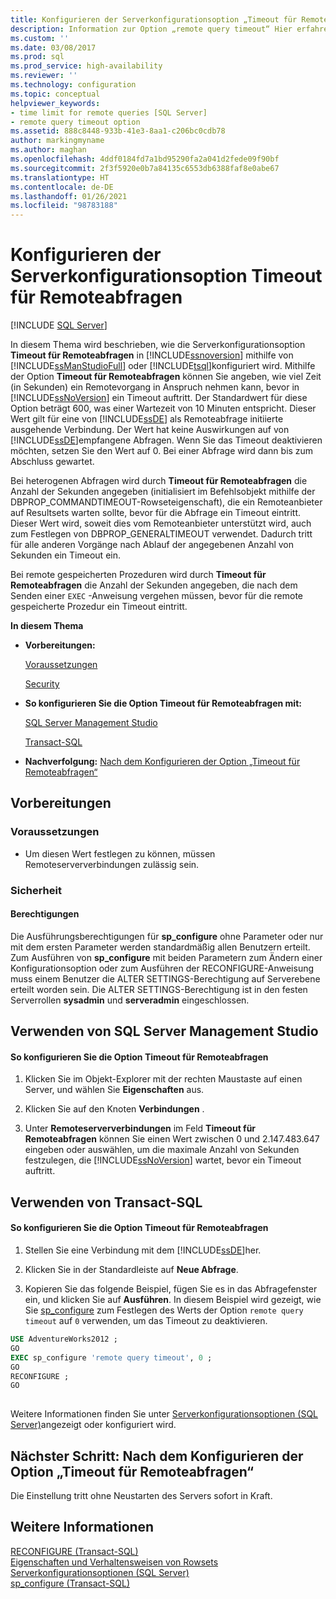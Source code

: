```yaml
---
title: Konfigurieren der Serverkonfigurationsoption „Timeout für Remoteabfragen“ | Microsoft-Dokumentation
description: Information zur Option „remote query timeout“ Hier erfahren Sie, wie viele Sekunden ein Remotevorgang durchgeführt werden kann, bevor in SQL Server ein Timeout auftritt.
ms.custom: ''
ms.date: 03/08/2017
ms.prod: sql
ms.prod_service: high-availability
ms.reviewer: ''
ms.technology: configuration
ms.topic: conceptual
helpviewer_keywords:
- time limit for remote queries [SQL Server]
- remote query timeout option
ms.assetid: 888c8448-933b-41e3-8aa1-c206bc0cdb78
author: markingmyname
ms.author: maghan
ms.openlocfilehash: 4ddf0184fd7a1bd95290fa2a041d2fede09f90bf
ms.sourcegitcommit: 2f3f5920e0b7a84135c6553db6388faf8e0abe67
ms.translationtype: HT
ms.contentlocale: de-DE
ms.lasthandoff: 01/26/2021
ms.locfileid: "98783188"
---
```

# <a name="configure-the-remote-query-timeout-server-configuration-option"></a>Konfigurieren der Serverkonfigurationsoption Timeout für Remoteabfragen
 [!INCLUDE [SQL Server](../../includes/applies-to-version/sqlserver.md)]

  In diesem Thema wird beschrieben, wie die Serverkonfigurationsoption **Timeout für Remoteabfragen** in [!INCLUDE[ssnoversion](../../includes/ssnoversion-md.md)] mithilfe von [!INCLUDE[ssManStudioFull](../../includes/ssmanstudiofull-md.md)] oder [!INCLUDE[tsql](../../includes/tsql-md.md)]konfiguriert wird. Mithilfe der Option **Timeout für Remoteabfragen** können Sie angeben, wie viel Zeit (in Sekunden) ein Remotevorgang in Anspruch nehmen kann, bevor in [!INCLUDE[ssNoVersion](../../includes/ssnoversion-md.md)] ein Timeout auftritt. Der Standardwert für diese Option beträgt 600, was einer Wartezeit von 10 Minuten entspricht. Dieser Wert gilt für eine von [!INCLUDE[ssDE](../../includes/ssde-md.md)] als Remoteabfrage initiierte ausgehende Verbindung. Der Wert hat keine Auswirkungen auf von [!INCLUDE[ssDE](../../includes/ssde-md.md)]empfangene Abfragen. Wenn Sie das Timeout deaktivieren möchten, setzen Sie den Wert auf 0. Bei einer Abfrage wird dann bis zum Abschluss gewartet.  
  
 Bei heterogenen Abfragen wird durch **Timeout für Remoteabfragen** die Anzahl der Sekunden angegeben (initialisiert im Befehlsobjekt mithilfe der DBPROP_COMMANDTIMEOUT-Rowseteigenschaft), die ein Remoteanbieter auf Resultsets warten sollte, bevor für die Abfrage ein Timeout eintritt. Dieser Wert wird, soweit dies vom Remoteanbieter unterstützt wird, auch zum Festlegen von DBPROP_GENERALTIMEOUT verwendet. Dadurch tritt für alle anderen Vorgänge nach Ablauf der angegebenen Anzahl von Sekunden ein Timeout ein.  
  
 Bei remote gespeicherten Prozeduren wird durch **Timeout für Remoteabfragen** die Anzahl der Sekunden angegeben, die nach dem Senden einer `EXEC` -Anweisung vergehen müssen, bevor für die remote gespeicherte Prozedur ein Timeout eintritt.  
  
 **In diesem Thema**  
  
-   **Vorbereitungen:**  
  
     [Voraussetzungen](#Prerequisites)  
  
     [Security](#Security)  
  
-   **So konfigurieren Sie die Option Timeout für Remoteabfragen mit:**  
  
     [SQL Server Management Studio](#SSMSProcedure)  
  
     [Transact-SQL](#TsqlProcedure)  
  
-   **Nachverfolgung:**  [Nach dem Konfigurieren der Option „Timeout für Remoteabfragen“](#FollowUp)  
  
##  <a name="before-you-begin"></a><a name="BeforeYouBegin"></a> Vorbereitungen  
  
###  <a name="prerequisites"></a><a name="Prerequisites"></a> Voraussetzungen  
  
-   Um diesen Wert festlegen zu können, müssen Remoteserververbindungen zulässig sein.  
  
###  <a name="security"></a><a name="Security"></a> Sicherheit  
  
####  <a name="permissions"></a><a name="Permissions"></a> Berechtigungen  
 Die Ausführungsberechtigungen für **sp_configure** ohne Parameter oder nur mit dem ersten Parameter werden standardmäßig allen Benutzern erteilt. Zum Ausführen von **sp_configure** mit beiden Parametern zum Ändern einer Konfigurationsoption oder zum Ausführen der RECONFIGURE-Anweisung muss einem Benutzer die ALTER SETTINGS-Berechtigung auf Serverebene erteilt worden sein. Die ALTER SETTINGS-Berechtigung ist in den festen Serverrollen **sysadmin** und **serveradmin** eingeschlossen.  
  
##  <a name="using-sql-server-management-studio"></a><a name="SSMSProcedure"></a> Verwenden von SQL Server Management Studio  
  
#### <a name="to-configure-the-remote-query-timeout-option"></a>So konfigurieren Sie die Option Timeout für Remoteabfragen  
  
1.  Klicken Sie im Objekt-Explorer mit der rechten Maustaste auf einen Server, und wählen Sie **Eigenschaften** aus.  
  
2.  Klicken Sie auf den Knoten **Verbindungen** .  
  
3.  Unter **Remoteserververbindungen** im Feld **Timeout für Remoteabfragen** können Sie einen Wert zwischen 0 und 2.147.483.647 eingeben oder auswählen, um die maximale Anzahl von Sekunden festzulegen, die [!INCLUDE[ssNoVersion](../../includes/ssnoversion-md.md)] wartet, bevor ein Timeout auftritt.  
  
##  <a name="using-transact-sql"></a><a name="TsqlProcedure"></a> Verwenden von Transact-SQL  
  
#### <a name="to-configure-the-remote-query-timeout-option"></a>So konfigurieren Sie die Option Timeout für Remoteabfragen  
  
1.  Stellen Sie eine Verbindung mit dem [!INCLUDE[ssDE](../../includes/ssde-md.md)]her.  
  
2.  Klicken Sie in der Standardleiste auf **Neue Abfrage**.  
  
3.  Kopieren Sie das folgende Beispiel, fügen Sie es in das Abfragefenster ein, und klicken Sie auf **Ausführen**. In diesem Beispiel wird gezeigt, wie Sie [sp_configure](../../relational-databases/system-stored-procedures/sp-configure-transact-sql.md) zum Festlegen des Werts der Option `remote query timeout` auf `0` verwenden, um das Timeout zu deaktivieren.  
  
```sql  
USE AdventureWorks2012 ;  
GO  
EXEC sp_configure 'remote query timeout', 0 ;  
GO  
RECONFIGURE ;  
GO  
  
```  
  
 Weitere Informationen finden Sie unter [Serverkonfigurationsoptionen &#40;SQL Server&#41;](../../database-engine/configure-windows/server-configuration-options-sql-server.md)angezeigt oder konfiguriert wird.  
  
##  <a name="follow-up-after-you-configure-the-remote-query-timeout-option"></a><a name="FollowUp"></a>Nächster Schritt: Nach dem Konfigurieren der Option „Timeout für Remoteabfragen“  
 Die Einstellung tritt ohne Neustarten des Servers sofort in Kraft.  
  
## <a name="see-also"></a>Weitere Informationen  
 [RECONFIGURE &#40;Transact-SQL&#41;](../../t-sql/language-elements/reconfigure-transact-sql.md)   
 [Eigenschaften und Verhaltensweisen von Rowsets](../../relational-databases/native-client-ole-db-rowsets/rowset-properties-and-behaviors.md)   
 [Serverkonfigurationsoptionen &#40;SQL Server&#41;](../../database-engine/configure-windows/server-configuration-options-sql-server.md)   
 [sp_configure &#40;Transact-SQL&#41;](../../relational-databases/system-stored-procedures/sp-configure-transact-sql.md)  
  
  
